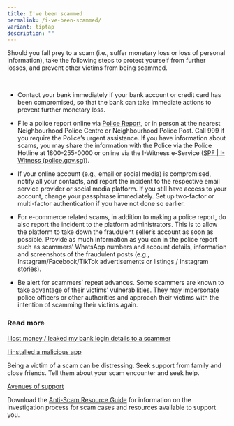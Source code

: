 ```yaml
---
title: I've been scammed
permalink: /i-ve-been-scammed/
variant: tiptap
description: ""
---
```

<p>Should you fall prey to a scam (i.e., suffer monetary loss or loss of
personal information), take the following steps to protect yourself from
further losses, and prevent other victims from being scammed.</p>
<p>&nbsp;</p>
<ul data-tight="true" class="tight">
<li>
<p>Contact your bank immediately if your bank account or credit card has
been compromised, so that the bank can take immediate actions to prevent
further monetary loss.</p>
</li>
<li>
<p>File a police report online via <a href="https://eservices1.police.gov.sg/phub/eservices/landingpage/police-report" rel="noopener noreferrer nofollow" target="_blank">Police Report</a>,
or in person at the nearest Neighbourhood Police Centre or Neighbourhood
Police Post. Call 999 if you require the Police’s urgent assistance. If
you have information about scams, you may share the information with the
Police via the Police Hotline at 1800-255-0000 or online via the I-Witness
e-Service (<a href="https://www.police.gov.sg/I-witness" rel="noopener noreferrer nofollow" target="_blank">SPF | I-Witness (police.gov.sg)</a>).</p>
</li>
<li>
<p>If your online account (e.g., email or social media) is compromised, notify
all your contacts, and report the incident to the respective email service
provider or social media platform. If you still have access to your account,
change your passphrase immediately. Set up two-factor or multi-factor authentication
if you have not done so earlier.</p>
</li>
<li>
<p>For e-commerce related scams, in addition to making a police report, do
also report the incident to the platform administrators. This is to allow
the platform to take down the fraudulent seller’s account as soon as possible.
Provide as much information as you can in the police report such as scammers’
WhatsApp numbers and account details, information and screenshots of the
fraudulent posts (e.g., Instagram/Facebook/TikTok advertisements or listings
/ Instagram stories).</p>
</li>
<li>
<p>Be alert for scammers’ repeat advances. Some scammers are known to take
advantage of their victims’ vulnerabilities. They may impersonate police
officers or other authorities and approach their victims with the intention
of scamming their victims again.</p>
</li>
</ul>
<h3><strong>Read more</strong></h3>
<p><a href="/transferred-money/permalink/" rel="noopener noreferrer nofollow" target="_blank">I lost money / leaked my bank login details to a scammer</a>
</p>
<p><a href="/installed-malware/permalink/" rel="noopener noreferrer nofollow" target="_blank">I installed a malicious app</a>
</p>
<p>Being a victim of a scam can be distressing. Seek support from family
and close friends. Tell them about your scam encounter and seek help.</p>
<p><a href="/avenues-of-support/" rel="noopener noreferrer nofollow" target="_blank">Avenues of support</a>
</p>
<p>Download the <a href="www.police.gov.sg/-/media/Spf/Advisories/Scams/SPF-Anti-Scam-Resource-Guide.ashx" rel="noopener noreferrer nofollow" target="_blank">Anti-Scam Resource Guide</a> for
information on the investigation process for scam cases and resources available
to support you.</p>